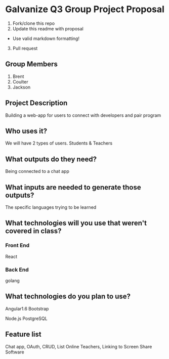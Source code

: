 # Galvanize Q3 Group Project Proposal

1. Fork/clone this repo
2. Update this readme with proposal
  * Use valid markdown formatting!
3. Pull request

## Group Members

1. Brent
2. Coulter
3. Jackson


## Project Description

Building a web-app for users to connect with developers and pair program


## Who uses it?

We will have 2 types of users. Students & Teachers

## What outputs do they need?

Being connected to a chat app


## What inputs are needed to generate those outputs?

The specific languages trying to be learned


## What technologies will you use that weren't covered in class?

### Front End
React


### Back End

golang



## What technologies do you plan to use?

Angular1.6
Bootstrap

Node.js
PostgreSQL


## Feature list

Chat app, OAuth, CRUD, List Online Teachers, Linking to Screen Share Software
